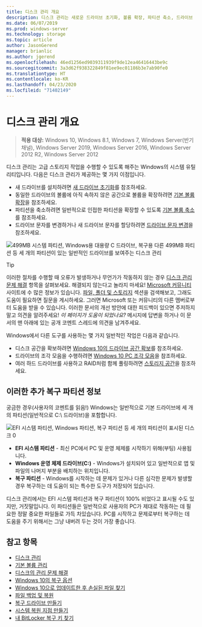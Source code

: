 ```yaml
---
title: 디스크 관리 개요
description: 디스크 관리는 새로운 드라이브 초기화, 볼륨 확장, 파티션 축소, 드라이브 문자 변경과 같은 고급 스토리지 작업을 수행할 수 있도록 해주는 Windows의 시스템 유틸리티입니다.
ms.date: 06/07/2019
ms.prod: windows-server
ms.technology: storage
ms.topic: article
author: JasonGerend
manager: brianlic
ms.author: jgerend
ms.openlocfilehash: 46ed1256ed9039311939f9de12ea46416443be9c
ms.sourcegitcommit: 3a3d62f938322849f81ee9ec01186b3e7ab90fe0
ms.translationtype: HT
ms.contentlocale: ko-KR
ms.lasthandoff: 04/23/2020
ms.locfileid: "71402149"
---
```

# <a name="overview-of-disk-management"></a>디스크 관리 개요

> **적용 대상:** Windows 10, Windows 8.1, Windows 7, Windows Server(반기 채널), Windows Server 2019, Windows Server 2016, Windows Server 2012 R2, Windows Server 2012

디스크 관리는 고급 스토리지 작업을 수행할 수 있도록 해주는 Windows의 시스템 유틸리티입니다. 다음은 디스크 관리가 제공하는 몇 가지 이점입니다.

- 새 드라이브를 설치하려면 [새 드라이브 초기화](initialize-new-disks.md)를 참조하세요.
- 동일한 드라이브의 볼륨에 아직 속하지 않은 공간으로 볼륨을 확장하려면 [기본 볼륨 확장](extend-a-basic-volume.md)을 참조하세요.
- 파티션을 축소하려면 일반적으로 인접한 파티션을 확장할 수 있도록 [기본 볼륨 축소](shrink-a-basic-volume.md)를 참조하세요.
- 드라이브 문자를 변경하거나 새 드라이브 문자를 할당하려면 [드라이브 문자 변경](change-a-drive-letter.md)을 참조하세요.

![499MB 시스템 파티션, Windows용 대용량 C 드라이브, 복구용 다른 499MB 파티션 등 세 개의 파티션이 있는 일반적인 드라이브를 보여주는 디스크 관리](media/disk-management.png)

> [!TIP]
>  이러한 절차를 수행할 때 오류가 발생하거나 무언가가 작동하지 않는 경우 [디스크 관리 문제 해결](troubleshooting-disk-management.md) 항목을 살펴보세요. 해결되지 않는다고 놀라지 마세요! [Microsoft 커뮤니티](https://answers.microsoft.com/en-us/windows) 사이트에 수 많은 정보가 있습니다. [파일, 폴더 및 스토리지](https://answers.microsoft.com/en-us/windows/forum/windows_10-files?sort=lastreplydate&dir=desc&tab=All&status=all&mod=&modAge=&advFil=&postedAfter=&postedBefore=&threadType=all&isFilterExpanded=true&tm=1514405359639) 섹션을 검색해보고, 그래도 도움이 필요하면 질문을 게시하세요. 그러면 Microsoft 또는 커뮤니티의 다른 멤버로부터 도움을 받을 수 있습니다. 이러한 문서의 개선 방안에 대한 피드백이 있으면 주저하지 말고 의견을 알려주세요! *이 페이지가 도움이 되었나요?* 메시지에 답변을 하거나 이 문서의 맨 아래에 있는 공개 코멘트 스레드에 의견을 남겨주세요.

Windows에서 다른 도구를 사용하는 몇 가지 일반적인 작업은 다음과 같습니다.

- 디스크 공간을 확보하려면 [Windows 10의 드라이브 공간 확보](https://support.microsoft.com/help/12425/windows-10-free-up-drive-space)를 참조하세요.
- 드라이브의 조각 모음을 수행하려면 [Windows 10 PC 조각 모음](https://support.microsoft.com/help/4026701/windows-defragment-your-windows-10-pc)을 참조하세요.
- 여러 하드 드라이브를 사용하고 RAID처럼 함께 풀링하려면 [스토리지 공간](https://support.microsoft.com/help/12438/windows-10-storage-spaces)을 참조하세요.

## <a name="about-those-extra-recovery-partitions"></a>이러한 추가 복구 파티션 정보

궁금한 경우(사용자의 코멘트를 읽음!) Windows는 일반적으로 기본 드라이브에 세 개의 파티션(일반적으로 C:\ 드라이브)을 포함합니다.

![EFI 시스템 파티션, Windows 파티션, 복구 파티션 등 세 개의 파티션이 표시된 디스크 0](media/windows-partitions.png)

- **EFI 시스템 파티션** - 최신 PC에서 PC 및 운영 체제를 시작하기 위해(부팅) 사용됩니다.
- **Windows 운영 체제 드라이브(C:)** - Windows가 설치되어 있고 일반적으로 앱 및 파일의 나머지 부분을 배치하는 위치입니다.
- **복구 파티션** - Windows를 시작하는 데 문제가 있거나 다른 심각한 문제가 발생할 경우 복구하는 데 도움이 되는 특수한 도구가 저장되어 있습니다.

디스크 관리에서는 EFI 시스템 파티션과 복구 파티션이 100% 비었다고 표시될 수도 있지만, 거짓말입니다. 이 파티션들은 일반적으로 사용자의 PC가 제대로 작동하는 데 필요한 정말 중요한 파일들로 가득 차있습니다. PC를 시작하고 문제로부터 복구하는 데 도움을 주기 위해서는 그냥 내버려 두는 것이 가장 좋습니다.

## <a name="see-also"></a>참고 항목

- [디스크 관리](manage-disks.md)
- [기본 볼륨 관리](manage-basic-volumes.md)
- [디스크의 관리 문제 해결](troubleshooting-disk-management.md)
- [Windows 10의 복구 옵션](https://support.microsoft.com/help/12415/windows-10-recovery-options)
- [Windows 10으로 업데이트한 후 손실된 파일 찾기](https://support.microsoft.com/help/12386/windows-10-find-lost-files-after-update)
- [파일 백업 및 복원](https://support.microsoft.com/help/17143/windows-10-back-up-your-files)
- [복구 드라이브 만들기](https://support.microsoft.com/help/4026852/windows-create-a-recovery-drive)
- [시스템 복원 지점 만들기](https://support.microsoft.com/help/4027538/windows-create-a-system-restore-point)
- [내 BitLocker 복구 키 찾기](https://support.microsoft.com/help/4026181/windows-find-my-bitlocker-recovery-key)
